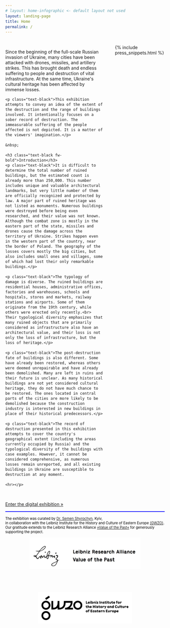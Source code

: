```yaml
---
# layout: home-infographic <- default layout not used
layout: landing-page
title: Home
permalink: /
---
```

<style>
    .logos {
        display: flex;
        justify-content: center;
        align-items: center;
        flex-wrap: wrap;
        gap: 60px;
    }

    .logos a {
        display: flex; 
        align-items: center;
    }

    .logos a img {
        max-height: 100px;
        vertical-align: middle;
    }
    .gwzo-logo {
    margin-top: 12px; /* Moves the logo down */
    }
  
.content-container {
  display: flex;
  gap: 2rem;
  align-items: flex-start;
  margin: 2rem 0;
}

.main-content {
  flex: 2;
  min-width: 0; /* Prevent overflow */
}

.press-sidebar-wrapper {
  flex: 1;
  min-width: 0; /* Prevent overflow */
  position: sticky;
  top: 1rem;
}

/* Adjust the included press snippets styling */
.press-snippets-container {
  background: white;
  border: 1px solid #e5e5e5;
  border-radius: 8px;
  padding: 1.25rem;
  box-shadow: 0 2px 8px rgba(0,0,0,0.05);
}

.press-snippets-heading {
  font-size: 1.1rem;
  margin-top: 0;
  margin-bottom: 1rem;
  color: #333;
  padding-bottom: 0.5rem;
  border-bottom: 1px solid #eee;
}

/* Responsive layout */
@media (max-width: 768px) {
  .content-container {
    flex-direction: column;
  }
  
  .press-sidebar-wrapper {
    width: 100%;
    position: static;
    margin-top: 2rem;
  }
}

</style>

<div class="content-container">
  <article class="main-content">
    <p class="text-black" id="Introduction">Since the beginning of the full-scale Russian invasion of Ukraine, many cities have been attacked with drones, missiles, and artillery strikes. This has brought death and endless suffering to people and destruction of vital infrastructure. At the same time, Ukraine's cultural heritage has been affected by immense losses.</p>

    <p class="text-black">This exhibition attempts to convey an idea of the extent of the destruction and the range of buildings involved. It intentionally focuses on a sober record of destruction. The immeasurable suffering of the people affected is not depicted. It is a matter of the viewers' imagination.</p>
    
    &nbsp;

    <h3 class="text-black fw-bold">Introduction</h3>
    <p class="text-black">It is difficult to determine the total number of ruined buildings, but the estimated count is already more than 250,000. This number includes unique and valuable architectural landmarks, but very little number of them are officially recognized and protected by law. A major part of ruined heritage was not listed as monuments. Numerous buildings were destroyed before being even researched, and their value was not known. Although the combat zone is mostly in the eastern part of the state, missiles and drones cause the damage across the territory of Ukraine. Strikes happen even in the western part of the country, near the border of Poland. The geography of the losses covers mostly the big cities, but also includes small ones and villages, some of which had lost their only remarkable buildings.</p>

    <p class="text-black">The typology of damage is diverse. The ruined buildings are residential houses, administrative offices, factories and warehouses, schools and hospitals, stores and markets, railway stations and airports. Some of them originate from the 19th century, while others were erected only recently.<br>
    Their typological diversity emphasizes that many ruined objects that are primarily considered as infrastructure also have an architectural value, and their loss is not only the loss of infrastructure, but the loss of heritage.</p>

    <p class="text-black">The post-destruction fate of buildings is also different. Some have already been restored, whereas others were deemed unrepairable and have already been demolished. Many are left in ruins and their future is unclear. As many historical buildings are not yet considered cultural heritage, they do not have much chance to be restored. The ones located in central parts of the cities are more likely to be demolished because the construction industry is interested in new buildings in place of their historical predecessors.</p>

    <p class="text-black">The record of destruction presented in this exhibition attempts to cover the country's geographical extent (including the areas currently occupied by Russia) and the typological diversity of the buildings with case examples. However, it cannot be considered comprehensive, as numerous losses remain unreported, and all existing buildings in Ukraine are susceptible to destruction at any moment.

    <hr></p>
  </article>

  <aside class="press-sidebar-wrapper">
    {% include press_snippets.html %}
  </aside>
</div>

<div class="text-end mt-1">
    <a  href="{{ '/browse.html' | relative_url }}" 
        class="btn btn-outline-dark btn-md shadow-sm px-4 py-2">
        Enter the digital exhibition &raquo;
    </a>
</div>

<hr style="height:2px;border-width:0;color: blue;background-color: blue; opacity: 1;">


<p style="color: black; font-size: 0.8em;">The exhibition was curated by <a href="https://www.leibniz-gwzo.de/en/node/1152" target="_blank">Dr. Semen Shyrochyn</a>, Kyiv, <br>in collaboration with the Leibniz Institute for the History and Culture of Eastern Europe <a href="https://www.leibniz-gwzo.de/en" target="_blank">(GWZO)</a>.<br>
Our gratitude extends to the Leibniz Research Alliance <a href="https://www.leibniz-wert-der-vergangenheit.de/en/" target="_blank">»Value of the Past«</a> for generously supporting the project.</p>
<div class="logos">
    <a href="https://www.leibniz-wert-der-vergangenheit.de/en/" target="_blank" rel="noopener noreferrer"><img src="assets/img/Leibniz-Forschungsverbund-WdV-logo-screenshot.jpg" alt="Leibniz Research Alliance »Value of the Past«"></a>
    <a href="https://leibniz-gwzo.de/en" target="_blank" rel="noopener noreferrer"><img class="gwzo-logo" src="assets/img/gwzo_en_A_r_3_pos.png" alt="GWZO"></a>
</div>

&nbsp;